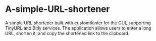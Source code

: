 # A-simple-URL-shortener
A simple URL shortener built with customtkinter for the GUI, supporting TinyURL and Bitly services. The application allows users to enter a long URL, shorten it, and copy the shortened link to the clipboard.
